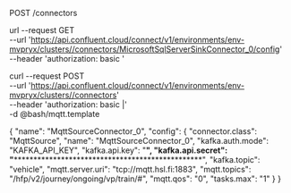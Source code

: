 POST /connectors

url --request GET \
  --url 'https://api.confluent.cloud/connect/v1/environments/env-mvpryx/clusters//connectors/MicrosoftSqlServerSinkConnector_0/config' \
  --header 'authorization: basic ' 



curl --request POST \
  --url 'https://api.confluent.cloud/connect/v1/environments/env-mvpryx/clusters//connectors'  \
    --header 'authorization: basic |'  \
  -d @bash/mqtt.template


{
  "name": "MqttSourceConnector_0",
  "config": {
    "connector.class": "MqttSource",
    "name": "MqttSourceConnector_0",
    "kafka.auth.mode": "KAFKA_API_KEY",
    "kafka.api.key": "****************",
    "kafka.api.secret": "****************************************************************",
    "kafka.topic": "vehicle",
    "mqtt.server.uri": "tcp://mqtt.hsl.fi:1883",
    "mqtt.topics": "/hfp/v2/journey/ongoing/vp/train/#",
    "mqtt.qos": "0",
    "tasks.max": "1"
  }
}